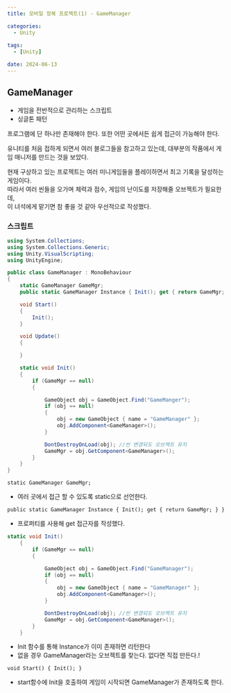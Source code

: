 ```yaml
---
title: 모바일 정복 프로젝트(1) - GameManager

categories:
  - Unity
 
tags:
  - [Unity]

date: 2024-06-13
---
```


## GameManager
- 게임을 전반적으로 관리하는 스크립트
- 싱글톤 패턴

프로그램에 단 하나만 존재해야 한다. 또한 어떤 곳에서든 쉽게 접근이 가능해야 한다.

유니티를 처음 접하게 되면서 여러 블로그들을 참고하고 있는데, 대부분의 작품에서 게임 매니저를 만드는 것을 보았다.

현재 구상하고 있는 프로젝트는 여러 미니게임들을 플레이하면서 최고 기록을 달성하는 게임이다. <br>
따라서 여러 씬들을 오가며 체력과 점수, 게임의 난이도를 저장해줄 오브젝트가 필요한데, <br>
이 녀석에게 맡기면 참 좋을 것 같아 우선적으로 작성했다.

### 스크립트

``` C#
using System.Collections;
using System.Collections.Generic;
using Unity.VisualScripting;
using UnityEngine;

public class GameManager : MonoBehaviour
{
    static GameManager GameMgr;
    public static GameManager Instance { Init(); get { return GameMgr; } }

    void Start()
    {
        Init();
    }

    void Update()
    {

    }

    static void Init()
    {
        if (GameMgr == null)
        {

            GameObject obj = GameObject.Find("GameManger");
            if (obj == null)
            {
                obj = new GameObject { name = "GameManager" };
                obj.AddComponent<GameManager>();
            }

            DontDestroyOnLoad(obj); //씬 변경되도 오브젝트 유지
            GameMgr = obj.GetComponent<GameManager>();
        }
    }
}

```
`static GameManager GameMgr;`

- 여러 곳에서 접근 할 수 있도록 static으로 선언한다.

 `public static GameManager Instance { Init(); get { return GameMgr; } }`

- 프로퍼티를 사용해 get 접근자를 작성했다.

```C#
static void Init()
    {
        if (GameMgr == null)
        {

            GameObject obj = GameObject.Find("GameManager");
            if (obj == null)
            {
                obj = new GameObject { name = "GameManager" };
                obj.AddComponent<GameManager>();
            }

            DontDestroyOnLoad(obj); //씬 변경되도 오브젝트 유지
            GameMgr = obj.GetComponent<GameManager>();
        }
    }
```
- Init 함수를 통해 Instance가 이미 존재하면 리턴한다
- 없을 경우 GameManager라는 오브젝트를 찾는다. 없다면 직접 만든다.!

`void Start()
    {
        Init();
    }
`

- start함수에 Init을 호출하여 게임이 시작되면 GameManager가 존재하도록 한다.

